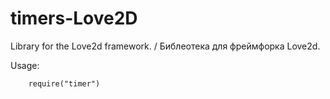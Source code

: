 # timers-Love2D
Library for the Love2d framework. / Библеотека для фреймфорка Love2d.

Usage:


```html
    require("timer")
```

